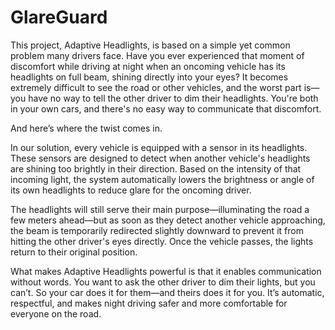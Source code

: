 # GlareGuard

This project, Adaptive Headlights, is based on a simple yet common problem many drivers face. Have you ever experienced that moment of discomfort while driving at night when an oncoming vehicle has its headlights on full beam, shining directly into your eyes? It becomes extremely difficult to see the road or other vehicles, and the worst part is—you have no way to tell the other driver to dim their headlights. You're both in your own cars, and there's no easy way to communicate that discomfort.

And here’s where the twist comes in.

In our solution, every vehicle is equipped with a sensor in its headlights. These sensors are designed to detect when another vehicle's headlights are shining too brightly in their direction. Based on the intensity of that incoming light, the system automatically lowers the brightness or angle of its own headlights to reduce glare for the oncoming driver.

The headlights will still serve their main purpose—illuminating the road a few meters ahead—but as soon as they detect another vehicle approaching, the beam is temporarily redirected slightly downward to prevent it from hitting the other driver's eyes directly. Once the vehicle passes, the lights return to their original position.

What makes Adaptive Headlights powerful is that it enables communication without words. You want to ask the other driver to dim their lights, but you can’t. So your car does it for them—and theirs does it for you. It’s automatic, respectful, and makes night driving safer and more comfortable for everyone on the road.
